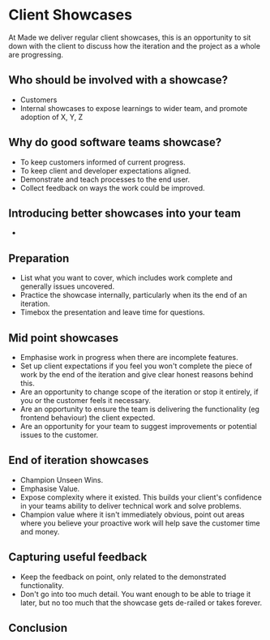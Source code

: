 # Client Showcases

At Made we deliver regular client showcases, this is an opportunity to sit down with the client to discuss how the iteration and the project as a whole are progressing.

## Who should be involved with a showcase?
- Customers
- Internal showcases to expose learnings to wider team, and promote adoption of X, Y, Z

## Why do good software teams showcase?
- To keep customers informed of current progress.
- To keep client and developer expectations aligned.
- Demonstrate and teach processes to the end user.
- Collect feedback on ways the work could be improved.

## Introducing better showcases into your team
-

## Preparation
- List what you want to cover, which includes work complete and generally issues uncovered.
- Practice the showcase internally, particularly when its the end of an iteration.
- Timebox the presentation and leave time for questions.

## Mid point showcases
- Emphasise work in progress when there are incomplete features.
- Set up client expectations if you feel you won't complete the piece of work by the end of the iteration and give clear honest reasons behind this.
- Are an opportunity to change scope of the iteration or stop it entirely, if you or the customer feels it necessary.
- Are an opportunity to ensure the team is delivering the functionality (eg frontend behaviour) the client expected.
- Are an opportunity for your team to suggest improvements or potential issues to the customer.

## End of iteration showcases
- Champion Unseen Wins.
- Emphasise Value.
- Expose complexity where it existed. This builds your client's confidence in your teams ability to deliver technical work and solve problems.
- Champion value where it isn't immediately obvious, point out areas where you believe your proactive work will help save the customer time and money.

## Capturing useful feedback
- Keep the feedback on point, only related to the demonstrated functionality.
- Don't go into too much detail. You want enough to be able to triage it later, but no too much that the showcase gets de-railed or takes forever.

## Conclusion
